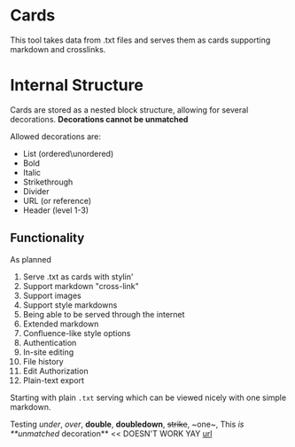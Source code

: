 


# Cards
This tool takes data from .txt files and serves them as cards supporting markdown and crosslinks. 

# Internal Structure
Cards are stored as a nested block structure, allowing for several decorations. **Decorations cannot be unmatched**

Allowed decorations are:
* List (ordered\unordered)
* Bold
* Italic
* Strikethrough
* Divider
* URL (or reference)
* Header (level 1-3)

## Functionality
As planned
1. Serve .txt as cards with stylin'
2. Support markdown "cross-link"
3. Support images
4. Support style markdowns
5. Being able to be served through the internet
6. Extended markdown
7. Confluence-like style options
8. Authentication
9. In-site editing
10. File history
11. Edit Authorization
12. Plain-text export

Starting with plain `.txt` serving which can be viewed nicely with one simple markdown.

Testing _under_, *over*, **double**, __doubledown__, ~~strike~~, ~one~, 
This _is **unmatched_ decoration** << DOESN'T WORK YAY [url](text) 